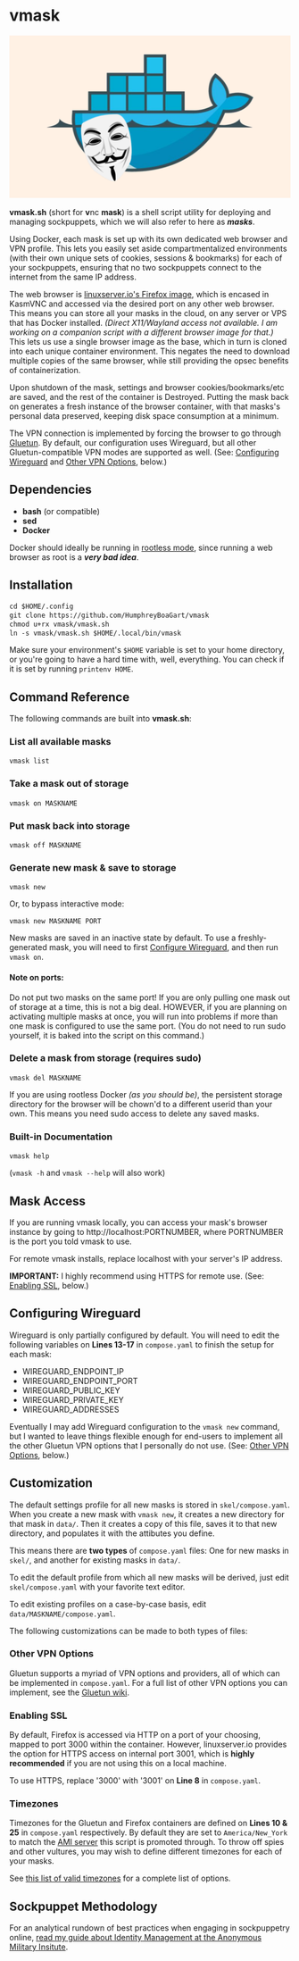 # vmask
![vmask.sh](https://raw.githubusercontent.com/HumphreyBoaGart/vmask/master/banner.png)

**vmask.sh** (short for **v**nc **mask**) is a shell script utility for deploying and managing sockpuppets, which we will also refer to here as ***masks***.

Using Docker, each mask is set up with its own dedicated web browser and VPN profile. This lets you easily set aside compartmentalized environments (with their own unique sets of cookies, sessions & bookmarks) for each of your sockpuppets, ensuring that no two sockpuppets connect to the internet from the same IP address.

The web browser is [linuxserver.io's Firefox image](https://docs.linuxserver.io/images/docker-firefox/), which is encased in KasmVNC and accessed via the desired port on any other web browser. This means you can store all your masks in the cloud, on any server or VPS that has Docker installed. *(Direct X11/Wayland access not available. I am working on a companion script with a different browser image for that.)* This lets us use a single browser image as the base, which in turn is cloned into each unique container environment. This negates the need to download multiple copies of the same browser, while still providing the opsec benefits of containerization.

Upon shutdown of the mask, settings and browser cookies/bookmarks/etc are saved, and the rest of the container is Destroyed. Putting the mask back on generates a fresh instance of the browser container, with that masks's personal data preserved, keeping disk space consumption at a minimum.

The VPN connection is implemented by forcing the browser to go through [Gluetun](https://github.com/qdm12/gluetun). By default, our configuration uses Wireguard, but all other Gluetun-compatible VPN modes are supported as well. (See: [Configuring Wireguard](#configuring-wireguard) and [Other VPN Options](#other-vpn-options), below.)

## Dependencies
- **bash** (or compatible)
- **sed**
- **Docker**

Docker should ideally be running in [rootless mode](https://docs.docker.com/engine/security/rootless/), since running a web browser as root is a ***very bad idea***.

## Installation
```
cd $HOME/.config
git clone https://github.com/HumphreyBoaGart/vmask
chmod u+rx vmask/vmask.sh
ln -s vmask/vmask.sh $HOME/.local/bin/vmask
```

Make sure your environment's `$HOME` variable is set to your home directory, or you're going to have a hard time with, well, everything. You can check if it is set by running `printenv HOME`.

## Command Reference
The following commands are built into **vmask.sh**:

### List all available masks
```
vmask list
```

### Take a mask out of storage
```
vmask on MASKNAME
```

### Put mask back into storage
```
vmask off MASKNAME
```

### Generate new mask & save to storage
```
vmask new
```

Or, to bypass interactive mode:
```
vmask new MASKNAME PORT
```

New masks are saved in an inactive state by default. To use a freshly-generated mask, you will need to first [Configure Wireguard](#configuring-wireguard), and then run `vmask on`.

#### Note on ports:
Do not put two masks on the same port! If you are only pulling one mask out of storage at a time, this is not a big deal. HOWEVER, if you are planning on activating multiple masks at once, you will run into problems if more than one mask is configured to use the same port. (You do not need to run sudo yourself, it is baked into the script on this command.)

### Delete a mask from storage (requires sudo)
```
vmask del MASKNAME
```

If you are using rootless Docker *(as you should be)*, the persistent storage directory for the browser will be chown'd to a different userid than your own. This means you need sudo access to delete any saved masks.

### Built-in Documentation
```
vmask help
```

(`vmask -h` and `vmask --help` will also work)

## Mask Access
If you are running vmask locally, you can access your mask's browser instance by going to http://localhost:PORTNUMBER, where PORTNUMBER is the port you told vmask to use.

For remote vmask installs, replace localhost with your server's IP address.

**IMPORTANT:** I highly recommend using HTTPS for remote use. (See: [Enabling SSL](#enabling-ssl), below.)

## Configuring Wireguard
Wireguard is only partially configured by default. You will need to edit the following variables on **Lines 13-17** in `compose.yaml` to finish the setup for each mask:
- WIREGUARD_ENDPOINT_IP
- WIREGUARD_ENDPOINT_PORT
- WIREGUARD_PUBLIC_KEY
- WIREGUARD_PRIVATE_KEY
- WIREGUARD_ADDRESSES

Eventually I may add Wireguard configuration to the `vmask new` command, but I wanted to leave things flexible enough for end-users to implement all the other Gluetun VPN options that I personally do not use. (See: [Other VPN Options](#other-vpn-options), below.)

## Customization
The default settings profile for all new masks is stored in `skel/compose.yaml`. When you create a new mask with `vmask new`, it creates a new directory for that mask in `data/`. Then it creates a copy of this file, saves it to that new directory, and populates it with the attibutes you define.

This means there are **two types** of `compose.yaml` files: One for new masks in `skel/`, and another for existing masks in `data/`.

To edit the default profile from which all new masks will be derived, just edit `skel/compose.yaml` with your favorite text editor.

To edit existing profiles on a case-by-case basis, edit `data/MASKNAME/compose.yaml`.

The following customizations can be made to both types of files:

### Other VPN Options
Gluetun supports a myriad of VPN options and providers, all of which can be implemented in `compose.yaml`. For a full list of other VPN options you can implement, see the [Gluetun wiki](https://github.com/qdm12/gluetun-wiki/blob/main/setup/readme.md).

### Enabling SSL
By default, Firefox is accessed via HTTP on a port of your choosing, mapped to port 3000 within the container. However, linuxserver.io provides the option for HTTPS access on internal port 3001, which is **highly recommended** if you are not using this on a local machine.

To use HTTPS, replace '3000' with '3001' on **Line 8** in `compose.yaml`.

### Timezones
Timezones for the Gluetun and Firefox containers are defined on **Lines 10 & 25** in `compose.yaml` respectively. By default they are set to `America/New_York` to match the [AMI server](https://github.com/bestpoint) this script is promoted through. To throw off spies and other vultures, you may wish to define different timezones for each of your masks.

See [this list of valid timezones](https://en.wikipedia.org/wiki/List_of_tz_database_time_zones#List) for a complete list of options.

## Sockpuppet Methodology
For an analytical rundown of best practices when engaging in sockpuppetry online, [read my guide about Identity Management at the Anonymous Military Insitute](https://bestpoint.institute/diy/identity-management).
